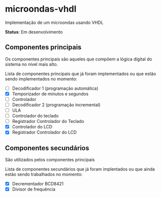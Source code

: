 # microondas-vhdl
Implementação de um microondas usando VHDL

**Status**: Em desenvolvimento

## Componentes principais

Os componentes principais são aqueles que compõem a lógica digital do sistema no nível mais alto.

Lista de componentes principais que já foram implementados ou que estão sendo implementados no momento:

- [ ] Decodificador 1 (programação automática)
- [x] Temporizador de minutos e segundos
- [ ] Controlador
- [ ] Decodificador 2 (programação incremental)
- [ ] ULA
- [ ] Controlador do teclado
- [ ] Registrador Controlador do Teclado
- [x] Controlador do LCD
- [x] Registrador Controlador do LCD

## Componentes secundários

São utilizados pelos componentes principais

Lista de componentes secundários que já foram implentados ou que ainda estão sendo trabalhados no momento:

- [x] Decrementador BCD8421
- [x] Divisor de frequência
